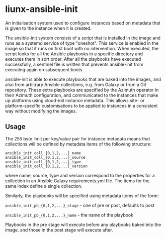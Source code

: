 # liunx-ansible-init

An initialisation system used to configure instances based on metadata that is given to the instance when it is created.

The ansible-init system consists of a script that is installed in the image and runs as a systemd service of type "oneshot". This service is enabled in the image so that it runs on first boot with no intervention. When executed, the script looks for all the Ansible playbooks in a specific directory and executes them in sort order. After all the playbooks have executed successfully, a sentinel file is written that prevents ansible-init from executing again on subsequent boots.

ansible-init is able to execute playbooks that are baked into the images, and also from arbitrary Ansible collections, e.g. from Galaxy or from a Git repository. These extra playbooks are specified by the Azimuth operator in their Azimuth configuration, and communicated to the instances that make up platforms using cloud-init instance metadata. This allows site- or platform-specific customisations to be applied to instances in a consistent way without modifying the images.

## Usage

The 255 byte limit per key/value pair for instance metadata means that collections will be defined by metadata items of the following structure:

```
ansible_init_coll_{0,1,2,...}_name
ansible_init_coll_{0,1,2,...}_source
ansible_init_coll_{0,1,2,...}_type
ansible_init_coll_{0,1,2,...}_version
```

where name, source, type and version correspond to the properties for a collection in an Ansible Galaxy requirements.yml file. The items for the same index define a single collection.

Similarly, the playbooks will be specified using metadata items of the form:

`ansible_init_pb_{0,1,2,...}_stage` - one of pre or post, defaults to post

`ansible_init_pb_{0,1,2,...}_name` - the name of the playbook

Playbooks in the pre stage will execute before any playbooks baked into the image, and those in the post stage will execute after.
